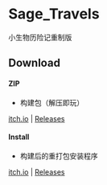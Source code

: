 # Sage_Travels
小生物历险记重制版

## Download

#### ZIP

- 构建包（解压即玩）

[itch.io](https://nya-wsl.itch.io/sage-travels) | [Releases](https://github.com/Nya-WSL/Sage_Travels/releases)

#### Install

- 构建后的重打包安装程序

[itch.io](https://nya-wsl.itch.io/sage-travels) | [Releases](https://github.com/Nya-WSL/Sage_Travels/releases)